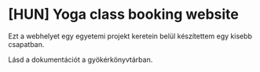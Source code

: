 # [HUN] Yoga class booking website
Ezt a webhelyet egy egyetemi projekt keretein belül készítettem egy kisebb csapatban.

Lásd a dokumentációt a gyökérkönyvtárban.
